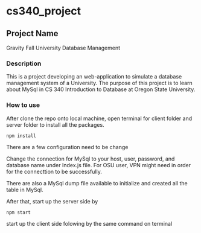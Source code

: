 # cs340_project

## Project Name

Gravity Fall University Database Management

### Description

This is a project developing an web-application to simulate a database management system of a University. The purpose of this project is to learn about MySql
in CS 340 Introduction to Database at Oregon State University. 

### How to use

After clone the repo onto local machine, open terminal for client folder and server folder to install all the packages.

`npm install`

There are a few configuration need to be change

Change the connection for MySql to your host, user, password, and database name under Index.js file. For OSU user, VPN might need in order for the connecttion
to be successfully. 

There are also a MySql dump file available to initialize and created all the table in MySql.

After that, start up the server side by 

`npm start`

start up the client side folowing by the same command on terminal
